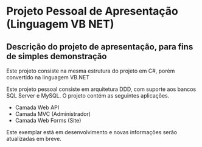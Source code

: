 # Projeto Pessoal de Apresentação (Linguagem VB NET)

## Descrição do projeto de apresentação, para fins de simples demonstração

Este projeto consiste na mesma estrutura do projeto em C#, porém convertido na linguagem VB.NET

Este projeto pessoal consiste em arquitetura DDD, com suporte aos bancos SQL Server e MySQL.
O projeto contém as seguintes aplicações.
- Camada Web API
- Camada MVC (Administrador)
- Camada Web Forms (Site)

Este exemplar está em desenvolvimento e novas informações serão atualizadas em breve.
